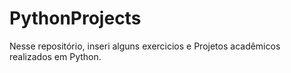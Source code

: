 # PythonProjects
Nesse repositório, inseri alguns exercicios e Projetos acadêmicos realizados em Python. 
